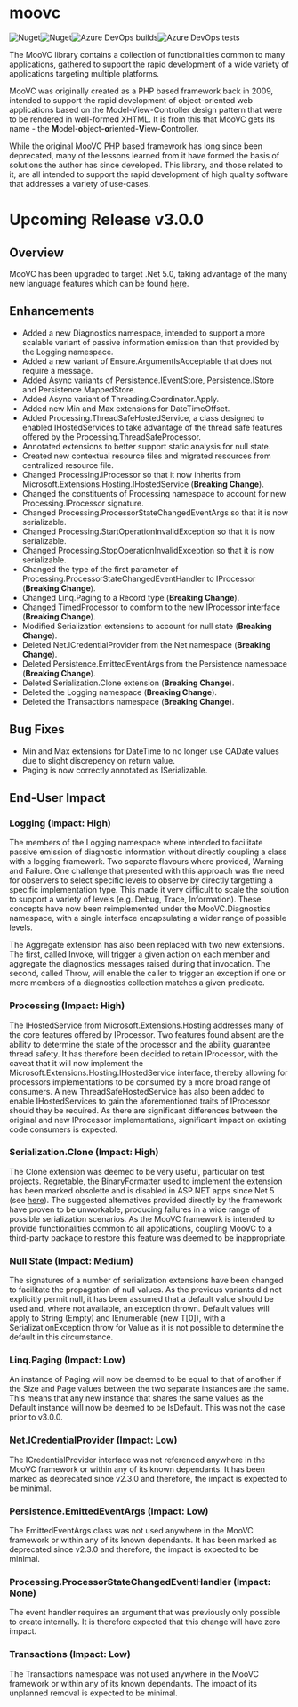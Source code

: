 # moovc

![Nuget](https://img.shields.io/nuget/v/moovc?style=plastic)![Nuget](https://img.shields.io/nuget/dt/moovc?style=plastic)![Azure DevOps builds](https://img.shields.io/azure-devops/build/vmartinspaul/MooVC/2?style=plastic)![Azure DevOps tests](https://img.shields.io/azure-devops/tests/vmartinspaul/MooVC/2?style=plastic)

The MooVC library contains a collection of functionalities common to many applications, gathered to support the rapid development of a wide variety of applications targeting multiple platforms.

MooVC was originally created as a PHP based framework back in 2009, intended to support the rapid development of object-oriented web applications based on the Model-View-Controller design pattern that were to be rendered in well-formed XHTML.  It is from this that MooVC gets its name - the **M**odel-**o**bject-**o**riented-**V**iew-**C**ontroller.

While the original MooVC PHP based framework has long since been deprecated, many of the lessons learned from it have formed the basis of solutions the author has since developed.  This library, and those related to it, are all intended to support the rapid development of high quality software that addresses a variety of use-cases.

# Upcoming Release v3.0.0

## Overview

MooVC has been upgraded to target .Net 5.0, taking advantage of the many new language features which can be found [here](https://docs.microsoft.com/en-us/dotnet/core/dotnet-five).

## Enhancements

- Added a new Diagnostics namespace, intended to support a more scalable variant of passive information emission than that provided by the Logging namespace.
- Added a new variant of Ensure.ArgumentIsAcceptable that does not require a message.
- Added Async variants of Persistence.IEventStore, Persistence.IStore and Persistence.MappedStore.
- Added Async variant of Threading.Coordinator.Apply.
- Added new Min and Max extensions for DateTimeOffset.
- Added Processing.ThreadSafeHostedService, a class designed to enabled IHostedServices to take advantage of the thread safe features offered by the Processing.ThreadSafeProcessor.
- Annotated extensions to better support static analysis for null state.
- Created new contextual resource files and migrated resources from centralized resource file.
- Changed Processing.IProcessor so that it now inherits from Microsoft.Extensions.Hosting.IHostedService (**Breaking Change**).
- Changed the constituents of Processing namespace to account for new Processing.IProcessor signature.
- Changed Processing.ProcessorStateChangedEventArgs so that it is now serializable.
- Changed Processing.StartOperationInvalidException so that it is now serializable.
- Changed Processing.StopOperationInvalidException so that it is now serializable.
- Changed the type of the first parameter of Processing.ProcessorStateChangedEventHandler to IProcessor (**Breaking Change**).
- Changed Linq.Paging to a Record type (**Breaking Change**).
- Changed TimedProcessor to comform to the new IProcessor interface (**Breaking Change**).
- Modified Serialization extensions to account for null state (**Breaking Change**).
- Deleted Net.ICredentialProvider from the Net namespace (**Breaking Change**).
- Deleted Persistence.EmittedEventArgs<T> from the Persistence namespace (**Breaking Change**).
- Deleted Serialization.Clone extension (**Breaking Change**).
- Deleted the Logging namespace (**Breaking Change**).
- Deleted the Transactions namespace (**Breaking Change**). 

## Bug Fixes

- Min and Max extensions for DateTime to no longer use OADate values due to slight discrepency on return value.
- Paging is now correctly annotated as ISerializable.

## End-User Impact

### Logging (Impact: High)

The members of the Logging namespace where intended to facilitate passive emission of diagnostic information without directly coupling a class with a logging framework.  Two separate flavours where provided, Warning and Failure.  One challenge that presented with this approach was the need for observers to select specific levels to observe by directly targetting a specific implementation type.  This made it very difficult to scale the solution to support a variety of levels (e.g. Debug, Trace, Information).  These concepts have now been reimplemented under the MooVC.Diagnostics namespace, with a single interface encapsulating a wider range of possible levels.

The Aggregate extension has also been replaced with two new extensions.  The first, called Invoke, will trigger a given action on each member and aggregate the diagnostics messages raised during that invocation.  The second, called Throw, will enable the caller to trigger an exception if one or more members of a diagnostics collection matches a given predicate.

### Processing (Impact: High)

The IHostedService from Microsoft.Extensions.Hosting addresses many of the core features offered by IProcessor.  Two features found absent are the ability to determine the state of the processor and the ability guarantee thread safety.  It has therefore been decided to retain IProcessor, with the caveat that it will now implement the Microsoft.Extensions.Hosting.IHostedService interface, thereby allowing for processors implementations to be consumed by a more broad range of consumers.  A new ThreadSafeHostedService has also been added to enable IHostedServices to gain the aforementioned traits of IProcessor, should they be required.  As there are significant differences between the original and new IProcessor implementations, significant impact on existing code consumers is expected.

### Serialization.Clone (Impact: High)

The Clone extension was deemed to be very useful, particular on test projects.  Regretable, the BinaryFormatter used to implement the extension has been marked obsolette and is disabled in ASP.NET apps since Net 5 (see [here](https://docs.microsoft.com/en-us/dotnet/core/compatibility/core-libraries/5.0/binaryformatter-serialization-obsolete)).  The suggested alternatives provided directly by the framework have proven to be unworkable, producing failures in a wide range of possible serialization scenarios.  As the MooVC framework is intended to provide functionalities common to all applications, coupling MooVC to a third-party package to restore this feature was deemed to be inappropriate.

### Null State (Impact: Medium)

The signatures of a number of serialization extensions have been changed to facilitate the propagation of null values.  As the previous variants did not explicitly permit null, it has been assumed that a default value should be used and, where not available, an exception thrown.  Default values will apply to String (Empty) and IEnumerable<T> (new T[0]), with a SerializationException throw for Value<T> as it is not possible to determine the default in this circumstance.

### Linq.Paging (Impact: Low)

An instance of Paging will now be deemed to be equal to that of another if the Size and Page values between the two separate instances are the same.  This means that any new instance that shares the same values as the Default instance will now be deemed to be IsDefault.  This was not the case prior to v3.0.0.

### Net.ICredentialProvider (Impact: Low)

The ICredentialProvider interface was not referenced anywhere in the MooVC framework or within any of its known dependants.  It has been marked as deprecated since v2.3.0 and therefore, the impact is expected to be minimal.

### Persistence.EmittedEventArgs<T> (Impact: Low)

The EmittedEventArgs<T> class was not used anywhere in the MooVC framework or within any of its known dependants.  It has been marked as deprecated since v2.3.0 and therefore, the impact is expected to be minimal.

### Processing.ProcessorStateChangedEventHandler (Impact: None)

The event handler requires an argument that was previously only possible to create internally.  It is therefore expected that this change will have zero impact.

### Transactions (Impact: Low)

The Transactions namespace was not used anywhere in the MooVC framework or within any of its known dependants.  The impact of its unplanned removal is expected to be minimal.